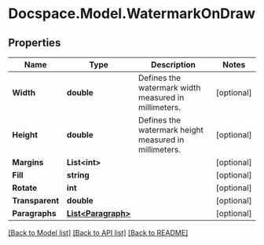 # Docspace.Model.WatermarkOnDraw

## Properties

Name | Type | Description | Notes
------------ | ------------- | ------------- | -------------
**Width** | **double** | Defines the watermark width measured in millimeters. | [optional] 
**Height** | **double** | Defines the watermark height measured in millimeters. | [optional] 
**Margins** | **List&lt;int&gt;** |  | [optional] 
**Fill** | **string** |  | [optional] 
**Rotate** | **int** |  | [optional] 
**Transparent** | **double** |  | [optional] 
**Paragraphs** | [**List&lt;Paragraph&gt;**](Paragraph.md) |  | [optional] 

[[Back to Model list]](../README.md#documentation-for-models) [[Back to API list]](../README.md#documentation-for-api-endpoints) [[Back to README]](../README.md)

